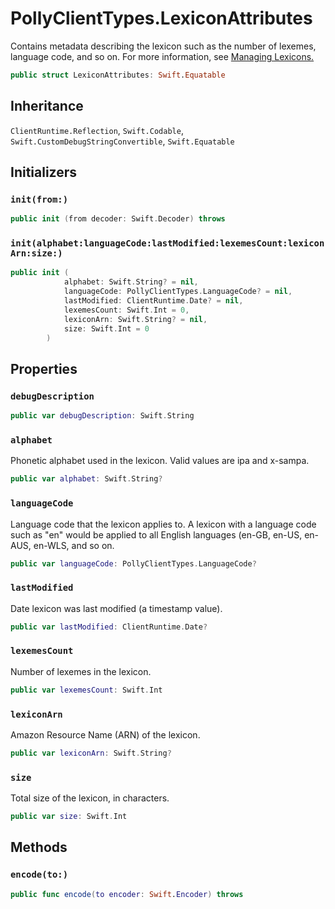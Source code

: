 # PollyClientTypes.LexiconAttributes

Contains metadata describing the lexicon such as the number of
lexemes, language code, and so on. For more information, see <a href="https:​//docs.aws.amazon.com/polly/latest/dg/managing-lexicons.html">Managing Lexicons.

``` swift
public struct LexiconAttributes: Swift.Equatable 
```

## Inheritance

`ClientRuntime.Reflection`, `Swift.Codable`, `Swift.CustomDebugStringConvertible`, `Swift.Equatable`

## Initializers

### `init(from:)`

``` swift
public init (from decoder: Swift.Decoder) throws 
```

### `init(alphabet:languageCode:lastModified:lexemesCount:lexiconArn:size:)`

``` swift
public init (
            alphabet: Swift.String? = nil,
            languageCode: PollyClientTypes.LanguageCode? = nil,
            lastModified: ClientRuntime.Date? = nil,
            lexemesCount: Swift.Int = 0,
            lexiconArn: Swift.String? = nil,
            size: Swift.Int = 0
        )
```

## Properties

### `debugDescription`

``` swift
public var debugDescription: Swift.String 
```

### `alphabet`

Phonetic alphabet used in the lexicon. Valid values are
ipa and x-sampa.

``` swift
public var alphabet: Swift.String?
```

### `languageCode`

Language code that the lexicon applies to. A lexicon with a
language code such as "en" would be applied to all English languages
(en-GB, en-US, en-AUS, en-WLS, and so on.

``` swift
public var languageCode: PollyClientTypes.LanguageCode?
```

### `lastModified`

Date lexicon was last modified (a timestamp value).

``` swift
public var lastModified: ClientRuntime.Date?
```

### `lexemesCount`

Number of lexemes in the lexicon.

``` swift
public var lexemesCount: Swift.Int
```

### `lexiconArn`

Amazon Resource Name (ARN) of the lexicon.

``` swift
public var lexiconArn: Swift.String?
```

### `size`

Total size of the lexicon, in characters.

``` swift
public var size: Swift.Int
```

## Methods

### `encode(to:)`

``` swift
public func encode(to encoder: Swift.Encoder) throws 
```
